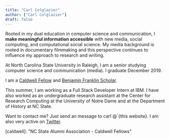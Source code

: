 ```yaml
---
title: "Carl Colglazier"
author: ["Carl Colglazier"]
draft: false
---
```


Rooted in my dual education in computer science and
communication, I **make meaningful information
accessible** with new media, social computing, and
computational social science. My media background is
rooted in documentary filmmaking and this perspective
continues to influence my approach to research and
writing.

At North Carolina State University in Raleigh, I am a senior studying
computer science and communication (media). I graduate December 2019.

I am
a [Caldwell Fellow](https://caldwellfellows.ncsu.edu/) and [Benjamin Franklin Scholar](https://ids.chass.ncsu.edu/dual/franklin.php).

This summer, I am working as a Full Stack Developer Intern at IBM.
I have also worked as an undergraduate research assistant at the
Center for Research Computing at the University of Notre Dame
and at the Department of History at NC State.

Want to contact me? Just send an message to carl\`@\`{this website}.
I am also very active on [Twitter](<https://twitter.com/carlcolglazier>).

[caldwell]:  "NC State Alumni Association - Caldwell Fellows"

[bfs]: <https://ids.chass.ncsu.edu/dual/franklin.php> "Benjamin Franklin Scholars FAQ - Interdisciplinary Studies - NC State"